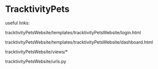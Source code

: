 # TracktivityPets
useful links:

tracktivityPetsWebsite/templates/tracktivityPetsWebsite/login.html 

tracktivityPetsWebsite/templates/tracktivityPetsWebsite/dashboard.html 

tracktivityPetsWebsite/views/* 

tracktivityPetsWebsite/urls.py